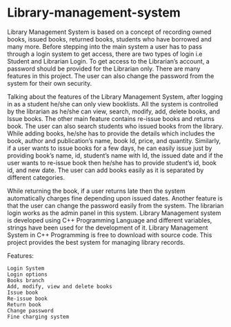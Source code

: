 # Library-management-system
Library Management System is based on a concept of recording owned
books, issued books, returned books, students who have borrowed and many
more. Before stepping into the main system a user has to pass through a
login system to get access, there are two types of login i.e Student and
Librarian Login. To get access to the Librarian’s account, a password
should be provided for the Librarian only. There are many features in
this project. The user can also change the password from the system for
their own security.

Talking about the features of the Library Management System, after
logging in as a student he/she can only view booklists. All the system
is controlled by the librarian as he/she can view, search, modify, add,
delete books, and Issue books. The other main feature contains re-issue
books and returns book. The user can also search students who issued
books from the library. While adding books, he/she has to provide the
details which includes the book, author and publication’s name, book Id,
price, and quantity. Similarly, if a user wants to issue books for a few
days, he can easily issue just by providing book’s name, id, student’s
name with Id, the issued date and if the user wants to re-issue book
then he/she has to provide student’s id, book id, and new date. The user
can add books easily as it is separated by different categories.

While returning the book, if a user returns late then the system
automatically charges fine depending upon issued dates. Another feature
is that the user can change the password easily from the system. The
librarian login works as the admin panel in this system. Library
Management system is developed using C++ Programming Language and
different variables, strings have been used for the development of it.
Library Management System in C++ Programming is free to download with
source code. This project provides the best system for managing library
records.

Features:

    Login System
    Login options
    Books branch
    Add, modify, view and delete books
    Issue book
    Re-issue book
    Return book
    Change password
    Fine charging system
